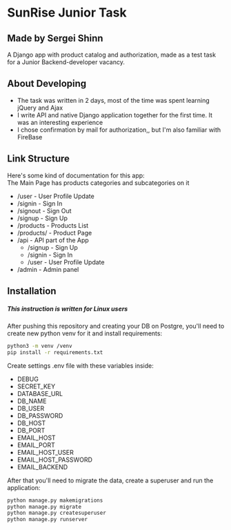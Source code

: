 # SunRise Junior Task
## Made by Sergei Shinn

A Django app with product catalog and authorization, made as a test task for a Junior Backend-developer vacancy.


## About Developing

- The task was written in 2 days, most of the time was spent learning jQuery and Ajax
- I write API and native Django application together for the first time. It was an interesting experience
- I chose confirmation by mail for authorization,, but I'm also familiar with FireBase


## Link Structure

Here's some kind of documentation for this app:  
The Main Page has products categories and subcategories on it

- /user - User Profile Update
- /signin - Sign In
- /signout - Sign Out
- /signup - Sign Up
- /products - Products List
- /products/<pk> - Product Page
- /api - API part of the App
    - /signup - Sign Up
    - /signin - Sign In
    - /user - User Profile Update
- /admin - Admin panel


## Installation
##### *This instruction is written for Linux users*
After pushing this repository and creating your DB on Postgre, you'll need to create new python venv for it and install requirements:

```sh
python3 -m venv /venv
pip install -r requirements.txt
```
Create settings .env file with these variables inside:
- DEBUG
- SECRET_KEY
- DATABASE_URL
- DB_NAME
- DB_USER
- DB_PASSWORD
- DB_HOST
- DB_PORT
- EMAIL_HOST
- EMAIL_PORT
- EMAIL_HOST_USER
- EMAIL_HOST_PASSWORD
- EMAIL_BACKEND


After that you'll need to migrate the data, create a superuser and run the application:

```sh
python manage.py makemigrations
python manage.py migrate
python manage.py createsuperuser
python manage.py runserver
```
